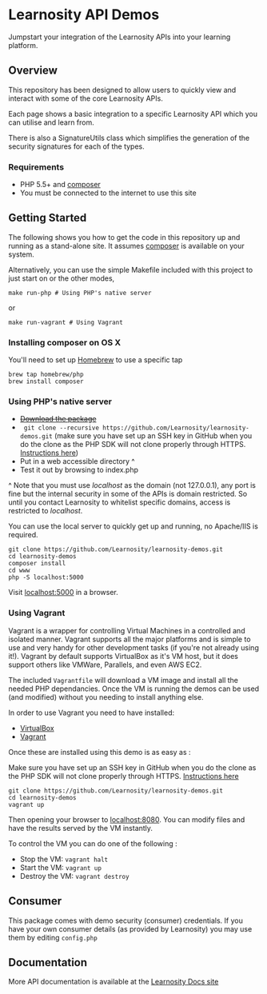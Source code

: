 # Learnosity API Demos

Jumpstart your integration of the Learnosity APIs into your learning platform.

## Overview

This repository has been designed to allow users to quickly view and interact with some of the core Learnosity APIs.

Each page shows a basic integration to a specific Learnosity API which you can utilise and learn from.

There is also a SignatureUtils class which simplifies the generation of the security signatures for each of the types.

### Requirements

* PHP 5.5+ and [composer]
* You must be connected to the internet to use this site

## Getting Started

The following shows you how to get the code in this repository up and running as
a stand-alone site. It assumes [composer] is available on your system.

Alternatively, you can use the simple Makefile included with this project to
just start on or the other modes,

    make run-php # Using PHP's native server

or

    make run-vagrant # Using Vagrant

### Installing composer on OS X

You'll need to set up [Homebrew] to use a specific tap

    brew tap homebrew/php
    brew install composer

### Using PHP's native server

* <strike>[Download the package](https://github.com/Learnosity/learnosity-demos/archive/master.zip)</strike>
* ``` git clone --recursive https://github.com/Learnosity/learnosity-demos.git``` (make sure you have set up an SSH key in GitHub when you do the clone as the PHP SDK will not clone properly through HTTPS. [Instructions here](https://help.github.com/articles/generating-ssh-keys/))
* Put in a web accessible directory ^
* Test it out by browsing to index.php

^ Note that you must use *localhost* as the domain (not 127.0.0.1), any port is fine but the internal security in some of the APIs is domain restricted. So until you contact Learnosity to whitelist specific domains, access is restricted to *localhost*.

You can use the local server to quickly get up and running, no Apache/IIS is required.

    git clone https://github.com/Learnosity/learnosity-demos.git
    cd learnosity-demos
    composer install
    cd www
    php -S localhost:5000

Visit [localhost:5000](http://localhost:5000) in a browser.

### Using Vagrant

Vagrant is a wrapper for controlling Virtual Machines in a controlled and isolated manner. Vagrant supports all the major platforms and is simple to use and very handy for other development tasks (if you're not already using it!). Vagrant by default supports VirtualBox as it's VM host, but it does support others like VMWare, Parallels, and even AWS EC2.

The included `Vagrantfile` will download a VM image and install all the needed PHP dependancies. Once the VM is running the demos can be used (and modified) without you needing to install anything else.

In order to use Vagrant you need to have installed:
* [VirtualBox](https://www.virtualbox.org/wiki/Downloads)
* [Vagrant](https://www.vagrantup.com/downloads.html)

Once these are installed using this demo is as easy as :

Make sure you have set up an SSH key in GitHub when you do the clone as the PHP SDK will not clone properly through HTTPS. [Instructions here](https://help.github.com/articles/generating-ssh-keys/)

    git clone https://github.com/Learnosity/learnosity-demos.git
    cd learnosity-demos
    vagrant up

Then opening your browser to [localhost:8080](http://localhost:8080). You can modify files and have the results served by the VM instantly.

To control the VM you can do one of the following :
* Stop the VM: `vagrant halt`
* Start the VM: `vagrant up`
* Destroy the VM: `vagrant destroy`

## Consumer

This package comes with demo security (consumer) credentials. If you have your own consumer details (as provided by Learnosity) you may use them by editing ```config.php```

## Documentation

More API documentation is available at the [Learnosity Docs site](http://docs.learnosity.com)


[composer]: https://getcomposer.org
[homebrew]: https://brew.sh/

